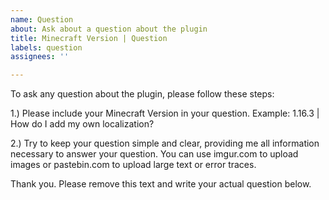 ```yaml
---
name: Question
about: Ask about a question about the plugin
title: Minecraft Version | Question
labels: question
assignees: ''

---
```


To ask any question about the plugin, please follow these steps:

1.) Please include your Minecraft Version in your question.
Example: 1.16.3 | How do I add my own localization?

2.) Try to keep your question simple and clear, providing me all information necessary to answer your question. You can use imgur.com to upload images or pastebin.com to upload large text or error traces.

Thank you. Please remove this text and write your actual question below.
